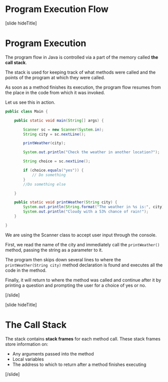 # Program Execution Flow

[slide hideTitle]

# Program Execution

The program flow in Java is controlled via a part of the memory called **the call stack**. 

The stack is used for keeping track of what methods were called and the points of the program at which they were called.

As soon as a method finishes its execution, the program flow resumes from the place in the code from which it was invoked.

Let us see this in action.

```java
public class Main {

    public static void main(String[] args) {

        Scanner sc = new Scanner(System.in);
        String city = sc.nextLine();

        printWeather(city);

        System.out.println("Check the weather in another location?");

        String choice = sc.nextLine();

        if (choice.equals("yes")) {
            // Do something
        }
        //Do something else

    }

    public static void printWeather(String city) {
        System.out.println(String.format("The weather in %s is:", city));
        System.out.println("Cloudy with a 53% chance of rain!");
    }

}
```

We are using the Scanner class to accept user input through the console.

First, we read the name of the city and immediately call the `printWeather()` method, passing the string as a parameter to it.

The program then skips down several lines to where the `printWeather(String city)` method declaration is found and executes all the code in the method.

Finally, it will return to where the method was called and continue after it by printing a question and prompting the user for a choice of yes or no.


[/slide]

[slide hideTitle]

# The Call Stack

The stack contains **stack frames** for each method call. These stack frames store information on:

- Any arguments passed into the method
- Local variables
- The address to which to return after a method finishes executing



[/slide]
